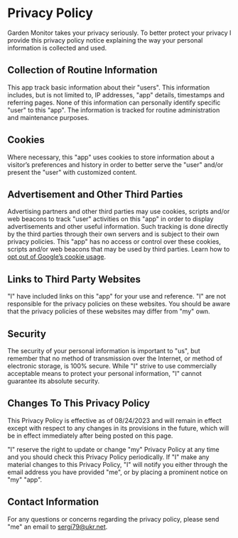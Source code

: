 # Privacy Policy

Garden Monitor takes your privacy seriously. To better protect your privacy I provide this privacy policy notice explaining the way your personal information is collected and used.


## Collection of Routine Information

This app track basic information about their "users". This information includes, but is not limited to, IP addresses, "app" details, timestamps and referring pages. None of this information can personally identify specific "user" to this "app". The information is tracked for routine administration and maintenance purposes.


## Cookies

Where necessary, this "app" uses cookies to store information about a visitor’s preferences and history in order to better serve the "user" and/or present the "user" with customized content.


## Advertisement and Other Third Parties

Advertising partners and other third parties may use cookies, scripts and/or web beacons to track "user" activities on this "app" in order to display advertisements and other useful information. Such tracking is done directly by the third parties through their own servers and is subject to their own privacy policies. This "app" has no access or control over these cookies, scripts and/or web beacons that may be used by third parties. Learn how to [opt out of Google’s cookie usage](http://www.google.com/privacy_ads.html).


## Links to Third Party Websites

"I" have included links on this "app" for your use and reference. "I" are not responsible for the privacy policies on these websites. You should be aware that the privacy policies of these websites may differ from "my" own.


## Security

The security of your personal information is important to "us", but remember that no method of transmission over the Internet, or method of electronic storage, is 100% secure. While "I" strive to use commercially acceptable means to protect your personal information, "I" cannot guarantee its absolute security.


## Changes To This Privacy Policy

This Privacy Policy is effective as of 08/24/2023 and will remain in effect except with respect to any changes in its provisions in the future, which will be in effect immediately after being posted on this page.

"I" reserve the right to update or change "my" Privacy Policy at any time and you should check this Privacy Policy periodically. If "I" make any material changes to this Privacy Policy, "I" will notify you either through the email address you have provided "me", or by placing a prominent notice on "my" "app".


## Contact Information

For any questions or concerns regarding the privacy policy, please send "me" an email to sergi79@ukr.net.